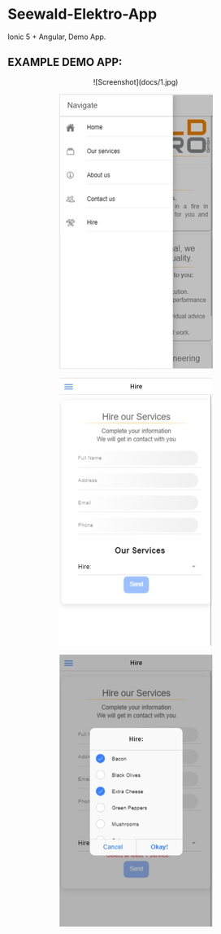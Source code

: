 # Seewald-Elektro-App
Ionic 5 + Angular, Demo App.

## EXAMPLE DEMO APP:
<div style="margin: 0px auto; text-align: center;">
![Screenshot](docs/1.jpg)

![Screenshot](docs/2.jpg)

![Screenshot](docs/3.jpg)

![Screenshot](docs/4.jpg)
</div>
